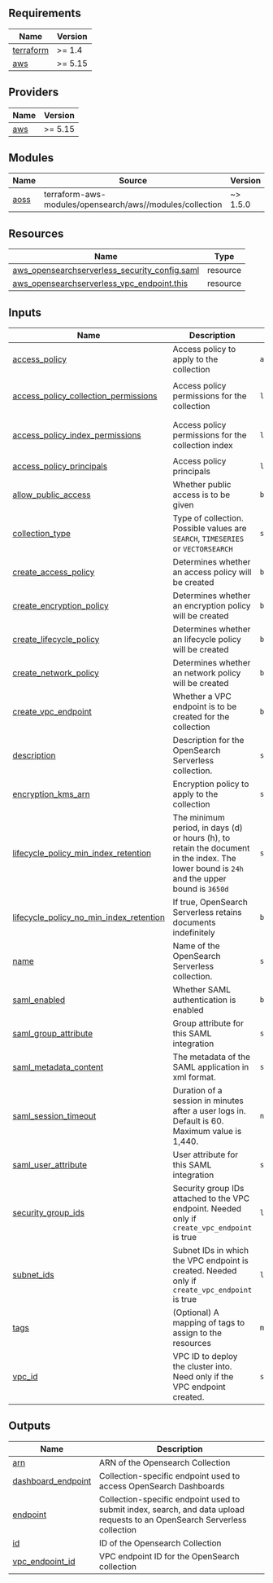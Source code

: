 ## Requirements

| Name | Version |
|------|---------|
| <a name="requirement_terraform"></a> [terraform](#requirement\_terraform) | >= 1.4 |
| <a name="requirement_aws"></a> [aws](#requirement\_aws) | >= 5.15 |

## Providers

| Name | Version |
|------|---------|
| <a name="provider_aws"></a> [aws](#provider\_aws) | >= 5.15 |

## Modules

| Name | Source | Version |
|------|--------|---------|
| <a name="module_aoss"></a> [aoss](#module\_aoss) | terraform-aws-modules/opensearch/aws//modules/collection | ~> 1.5.0 |

## Resources

| Name | Type |
|------|------|
| [aws_opensearchserverless_security_config.saml](https://registry.terraform.io/providers/hashicorp/aws/latest/docs/resources/opensearchserverless_security_config) | resource |
| [aws_opensearchserverless_vpc_endpoint.this](https://registry.terraform.io/providers/hashicorp/aws/latest/docs/resources/opensearchserverless_vpc_endpoint) | resource |

## Inputs

| Name | Description | Type | Default | Required |
|------|-------------|------|---------|:--------:|
| <a name="input_access_policy"></a> [access\_policy](#input\_access\_policy) | Access policy to apply to the collection | `any` | `{}` | no |
| <a name="input_access_policy_collection_permissions"></a> [access\_policy\_collection\_permissions](#input\_access\_policy\_collection\_permissions) | Access policy permissions for the collection | `list(string)` | <pre>[<br/>  "aoss:*"<br/>]</pre> | no |
| <a name="input_access_policy_index_permissions"></a> [access\_policy\_index\_permissions](#input\_access\_policy\_index\_permissions) | Access policy permissions for the collection index | `list(string)` | <pre>[<br/>  "aoss:*"<br/>]</pre> | no |
| <a name="input_access_policy_principals"></a> [access\_policy\_principals](#input\_access\_policy\_principals) | Access policy principals | `list(string)` | `[]` | no |
| <a name="input_allow_public_access"></a> [allow\_public\_access](#input\_allow\_public\_access) | Whether public access is to be given | `bool` | `false` | no |
| <a name="input_collection_type"></a> [collection\_type](#input\_collection\_type) | Type of collection. Possible values are `SEARCH`, `TIMESERIES` or `VECTORSEARCH` | `string` | n/a | yes |
| <a name="input_create_access_policy"></a> [create\_access\_policy](#input\_create\_access\_policy) | Determines whether an access policy will be created | `bool` | `true` | no |
| <a name="input_create_encryption_policy"></a> [create\_encryption\_policy](#input\_create\_encryption\_policy) | Determines whether an encryption policy will be created | `bool` | `true` | no |
| <a name="input_create_lifecycle_policy"></a> [create\_lifecycle\_policy](#input\_create\_lifecycle\_policy) | Determines whether an lifecycle policy will be created | `bool` | `false` | no |
| <a name="input_create_network_policy"></a> [create\_network\_policy](#input\_create\_network\_policy) | Determines whether an network policy will be created | `bool` | `true` | no |
| <a name="input_create_vpc_endpoint"></a> [create\_vpc\_endpoint](#input\_create\_vpc\_endpoint) | Whether a VPC endpoint is to be created for the collection | `bool` | `false` | no |
| <a name="input_description"></a> [description](#input\_description) | Description for the OpenSearch Serverless collection. | `string` | n/a | yes |
| <a name="input_encryption_kms_arn"></a> [encryption\_kms\_arn](#input\_encryption\_kms\_arn) | Encryption policy to apply to the collection | `string` | `null` | no |
| <a name="input_lifecycle_policy_min_index_retention"></a> [lifecycle\_policy\_min\_index\_retention](#input\_lifecycle\_policy\_min\_index\_retention) | The minimum period, in days (d) or hours (h), to retain the document in the index. The lower bound is `24h` and the upper bound is `3650d` | `string` | `null` | no |
| <a name="input_lifecycle_policy_no_min_index_retention"></a> [lifecycle\_policy\_no\_min\_index\_retention](#input\_lifecycle\_policy\_no\_min\_index\_retention) | If true, OpenSearch Serverless retains documents indefinitely | `bool` | `null` | no |
| <a name="input_name"></a> [name](#input\_name) | Name of the OpenSearch Serverless collection. | `string` | n/a | yes |
| <a name="input_saml_enabled"></a> [saml\_enabled](#input\_saml\_enabled) | Whether SAML authentication is enabled | `bool` | `false` | no |
| <a name="input_saml_group_attribute"></a> [saml\_group\_attribute](#input\_saml\_group\_attribute) | Group attribute for this SAML integration | `string` | `""` | no |
| <a name="input_saml_metadata_content"></a> [saml\_metadata\_content](#input\_saml\_metadata\_content) | The metadata of the SAML application in xml format. | `string` | `""` | no |
| <a name="input_saml_session_timeout"></a> [saml\_session\_timeout](#input\_saml\_session\_timeout) | Duration of a session in minutes after a user logs in. Default is 60. Maximum value is 1,440. | `number` | `60` | no |
| <a name="input_saml_user_attribute"></a> [saml\_user\_attribute](#input\_saml\_user\_attribute) | User attribute for this SAML integration | `string` | `""` | no |
| <a name="input_security_group_ids"></a> [security\_group\_ids](#input\_security\_group\_ids) | Security group IDs attached to the VPC endpoint. Needed only if `create_vpc_endpoint` is true | `list(string)` | `[]` | no |
| <a name="input_subnet_ids"></a> [subnet\_ids](#input\_subnet\_ids) | Subnet IDs in which the VPC endpoint is created. Needed only if `create_vpc_endpoint` is true | `list(string)` | `[]` | no |
| <a name="input_tags"></a> [tags](#input\_tags) | (Optional) A mapping of tags to assign to the resources | `map(string)` | `{}` | no |
| <a name="input_vpc_id"></a> [vpc\_id](#input\_vpc\_id) | VPC ID to deploy the cluster into. Need only if the VPC endpoint created. | `string` | `""` | no |

## Outputs

| Name | Description |
|------|-------------|
| <a name="output_arn"></a> [arn](#output\_arn) | ARN of the Opensearch Collection |
| <a name="output_dashboard_endpoint"></a> [dashboard\_endpoint](#output\_dashboard\_endpoint) | Collection-specific endpoint used to access OpenSearch Dashboards |
| <a name="output_endpoint"></a> [endpoint](#output\_endpoint) | Collection-specific endpoint used to submit index, search, and data upload requests to an OpenSearch Serverless collection |
| <a name="output_id"></a> [id](#output\_id) | ID of the Opensearch Collection |
| <a name="output_vpc_endpoint_id"></a> [vpc\_endpoint\_id](#output\_vpc\_endpoint\_id) | VPC endpoint ID for the OpenSearch collection |
